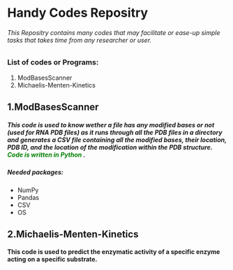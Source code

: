 # Handy Codes Repositry
###### This Repositry contains many codes that may facilitate or ease-up simple tasks that takes time from any researcher or user.


### List of codes or Programs:
1. ModBasesScanner
2. Michaelis-Menten-Kinetics




## 1.ModBasesScanner
##### This code is used to know wether a file has any modified bases or not (used for RNA PDB files) as it runs through all the PDB files in a directory and generates a CSV file containing all the modified bases, their location, PDB ID, and the location of the modification within the PDB structure. <span style="color: green"> Code is written in Python </span>.
##### Needed packages:
- NumPy
- Pandas
- CSV
- OS

## 2.Michaelis-Menten-Kinetics
#### This code is used to predict the enzymatic activity of a specific enzyme acting on a specific substrate. 
